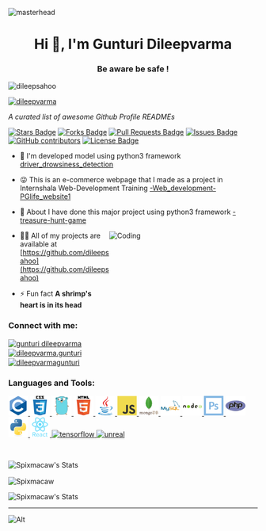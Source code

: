 ![masterhead](https://media.licdn.com/dms/image/D5616AQGXekCFpZ3c2Q/profile-displaybackgroundimage-shrink_350_1400/0/1691080476024?e=1696464000&v=beta&t=p69TmIg6GgHEGzG8Y2VK5WXLRpohih6o3A8kvKvv1Ps)

<h1 align="center"> Hi 👋, I'm Gunturi Dileepvarma</h1>

<h3 align="center">Be aware be safe !</h3>

<p align="left"> <img src="https://komarev.com/ghpvc/?username=dileepsahoo&label=Profile%20views&color=0e75b6&style=flat" alt="dileepsahoo" /> </p>

<p align="left"> <a href="https://twitter.com/dileepvarma" target="blank"> <img src="https://img.shields.io/twitter/follow/dileepvarma?logo=twitter&style=for-the-badge" alt="dileepvarma"  /></a> </p>

<i> A curated list of awesome Github Profile READMEs </i>

<a href="https://github.com/Spixmacaw/Spixmacaw/stargazers"><img src="https://img.shields.io/github/stars/Spixmacaw/Spixmacaw" alt="Stars Badge"/></a>
<a href="https://github.com/Spixmacaw/Spixmacaw/network/members"><img src="https://img.shields.io/github/forks/Spixmacaw/Spixmacaw" alt="Forks Badge"/></a>
<a href="https://github.com/Spixmacaw/Spixmacaw/pulls"><img src="https://img.shields.io/github/issues-pr/Spixmacaw/Spixmacaw" alt="Pull Requests Badge"/></a>
<a href="https://github.com/Spixmacaw/Spixmacaw/issues"><img src="https://img.shields.io/github/issues/Spixmacaw/Spixmacaw" alt="Issues Badge"/></a>
<a href="https://github.com/Spixmacaw/Spixmacaw/graphs/contributors"><img alt="GitHub contributors" src="https://img.shields.io/github/contributors/Spixmacaw/Spixmacaw?color=2b9348"></a>
<a href="https://github.com/Spixmacaw/Spixmacaw/blob/master/LICENSE"><img src="https://img.shields.io/github/license/Spixmacaw/Spixmacaw?color=2b9348" alt="License Badge"/></a></br>

- 🔭 I'm developed model using python3 framework [driver_drowsiness_detection](https://github.com/dileepsahoo/driver_drowsiness_detection.git)

- 😜 This is an e-commerce webpage that I made as a project in Internshala Web-Development Training [-Web_development-PGlife_website1](https://github.com/dileepsahoo/-Web_development-PGlife_website1.git)

- 🤝 About I have done this major project using python3 framework [-treasure-hunt-game](https://github.com/dileepsahoo/-treasure-hunt-game.git)

<img align="right" alt="Coding" width="300" height="300" src="https://media.tenor.com/rePDfDWO3XoAAAAd/hacking.gif">

- 👨‍💻 All of my projects are available at [https://github.com/dileepsahoo](https://github.com/dileepsahoo)

- ⚡ Fun fact **A shrimp's heart is in its head**

<h3 align="left">Connect with me:</h3>
<p align="left">
<a href="https://linkedin.com/in/gunturi dileepvarma" target="blank"><img align="center" src="https://raw.githubusercontent.com/rahuldkjain/github-profile-readme-generator/master/src/images/icons/Social/linked-in-alt.svg" alt="gunturi dileepvarma" height="30" width="40" /></a>
<a href="https://fb.com/dileepvarma.gunturi" target="blank"><img align="center" src="https://raw.githubusercontent.com/rahuldkjain/github-profile-readme-generator/master/src/images/icons/Social/facebook.svg" alt="dileepvarma.gunturi" height="30" width="40" /></a>
<a href="https://instagram.com/dileepvarmagunturi" target="blank"><img align="center" src="https://raw.githubusercontent.com/rahuldkjain/github-profile-readme-generator/master/src/images/icons/Social/instagram.svg" alt="dileepvarmagunturi" height="30" width="40" /></a>
</p>

<h3 align="left">Languages and Tools:</h3>
<p align="left"> <a href="https://www.cprogramming.com/" target="_blank" rel="noreferrer"> <img src="https://raw.githubusercontent.com/devicons/devicon/master/icons/c/c-original.svg" alt="c" width="40" height="40"/> </a> <a href="https://www.w3schools.com/css/" target="_blank" rel="noreferrer"> <img src="https://raw.githubusercontent.com/devicons/devicon/master/icons/css3/css3-original-wordmark.svg" alt="css3" width="40" height="40"/> </a> <a href="https://golang.org" target="_blank" rel="noreferrer"> <img src="https://raw.githubusercontent.com/devicons/devicon/master/icons/go/go-original.svg" alt="go" width="40" height="40"/> </a> <a href="https://www.w3.org/html/" target="_blank" rel="noreferrer"> <img src="https://raw.githubusercontent.com/devicons/devicon/master/icons/html5/html5-original-wordmark.svg" alt="html5" width="40" height="40"/> </a> <a href="https://www.java.com" target="_blank" rel="noreferrer"> <img src="https://raw.githubusercontent.com/devicons/devicon/master/icons/java/java-original.svg" alt="java" width="40" height="40"/> </a> <a href="https://developer.mozilla.org/en-US/docs/Web/JavaScript" target="_blank" rel="noreferrer"> <img src="https://raw.githubusercontent.com/devicons/devicon/master/icons/javascript/javascript-original.svg" alt="javascript" width="40" height="40"/> </a> <a href="https://www.mongodb.com/" target="_blank" rel="noreferrer"> <img src="https://raw.githubusercontent.com/devicons/devicon/master/icons/mongodb/mongodb-original-wordmark.svg" alt="mongodb" width="40" height="40"/> </a> <a href="https://www.mysql.com/" target="_blank" rel="noreferrer"> <img src="https://raw.githubusercontent.com/devicons/devicon/master/icons/mysql/mysql-original-wordmark.svg" alt="mysql" width="40" height="40"/> </a> <a href="https://nodejs.org" target="_blank" rel="noreferrer"> <img src="https://raw.githubusercontent.com/devicons/devicon/master/icons/nodejs/nodejs-original-wordmark.svg" alt="nodejs" width="40" height="40"/> </a> <a href="https://www.photoshop.com/en" target="_blank" rel="noreferrer"> <img src="https://raw.githubusercontent.com/devicons/devicon/master/icons/photoshop/photoshop-line.svg" alt="photoshop" width="40" height="40"/> </a> <a href="https://www.php.net" target="_blank" rel="noreferrer"> <img src="https://raw.githubusercontent.com/devicons/devicon/master/icons/php/php-original.svg" alt="php" width="40" height="40"/> </a> <a href="https://www.python.org" target="_blank" rel="noreferrer"> <img src="https://raw.githubusercontent.com/devicons/devicon/master/icons/python/python-original.svg" alt="python" width="40" height="40"/> </a> <a href="https://reactjs.org/" target="_blank" rel="noreferrer"> <img src="https://raw.githubusercontent.com/devicons/devicon/master/icons/react/react-original-wordmark.svg" alt="react" width="40" height="40"/> </a> <a href="https://www.tensorflow.org" target="_blank" rel="noreferrer"> <img src="https://www.vectorlogo.zone/logos/tensorflow/tensorflow-icon.svg" alt="tensorflow" width="40" height="40"/> </a> <a href="https://unrealengine.com/" target="_blank" rel="noreferrer"> <img src="https://raw.githubusercontent.com/kenangundogan/fontisto/036b7eca71aab1bef8e6a0518f7329f13ed62f6b/icons/svg/brand/unreal-engine.svg" alt="unreal" width="40" height="40"/> </a> </p></br>

![Spixmacaw's Stats](https://github-readme-stats.vercel.app/api?username=Spixmacaw&theme=tokyonight&show_icons=true&hide_border=true&count_private=true)

<p><img align="center" width="470" height="" src="https://github-readme-streak-stats.herokuapp.com/?user=Spixmacaw&theme=tokyonight&hide_border=true" alt="Spixmacaw" /></p>

![Spixmacaw's Stats](https://github-readme-stats.vercel.app/api/top-langs/?username=Spixmacaw&theme=tokyonight&show_icons=true&hide_border=true&layout=compact)

<hr>

![Alt](https://repobeats.axiom.co/api/embed/76e6ef55d852b53769aeeb80da65d582e1067fa0.svg "Repobeats analytics image")
